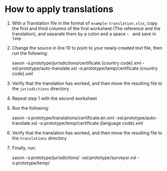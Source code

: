 # How to apply translations

1. With a Translation file in the format of `example-translation.xlsx`, copy the
first and third columns of the first worksheet  (The reference and the translation),
and separate them by a colon and a space `: ` and save in `temp`

2. Change the source in line 10 to point to your newly-created text file, then run
the following:

    saxon -s:prototype/jurisdictions/certificate.{country code}.xml -xsl:prototype/auto-translate.xsl -o:prototype/temp/certificate.{country code}.xml

3. Verify that the translation has worked, and then move the resulting file to
the `jurisdictions` directory

4. Repeat step 1 with the second worksheet

5. Run the following:

    saxon -s:prototype/translations/certificate.en.xml -xsl:prototype/auto-translate.xsl -o:prototype/temp/certificate.{language code}.xml

6. Verify that the translation has worked, and then move the resulting file to
the `translations` directory

7. Finally, run:

    saxon -s:prototype/jurisdictions/ -xsl:prototype/surveyor.xsl -o:prototype/temp/
